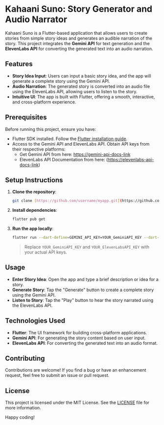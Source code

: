 
# Kahaani Suno: Story Generator and Audio Narrator

Kahaani Suno is a Flutter-based application that allows users to create stories from simple story ideas and generates an audible narration of the story. This project integrates the **Gemini API** for text generation and the **ElevenLabs API** for converting the generated text into an audio narration.

## Features

- **Story Idea Input**: Users can input a basic story idea, and the app will generate a complete story using the Gemini API.
- **Audio Narration**: The generated story is converted into an audio file using the ElevenLabs API, allowing users to listen to the story.
- **Intuitive UI**: The app is built with Flutter, offering a smooth, interactive, and cross-platform experience.

## Prerequisites

Before running this project, ensure you have:

- Flutter SDK installed. Follow the [Flutter installation guide](https://docs.flutter.dev/get-started/install).
- Access to the Gemini API and ElevenLabs API. Obtain API keys from their respective platforms:
  - Get Gemini API from here: [https://gemini-api-docs-link](https://ai.google.dev/) 
  - ElevenLabs API Documentation from here: ([https://elevenlabs-api-docs-link](https://elevenlabs.io/api)) 

## Setup Instructions

1. **Clone the repository**:
   ```bash
   git clone [https://github.com/username/myapp.git](https://github.com/avirupnandi1/kahaani-suno)
   
   ```

2. **Install dependencies**:
   ```bash
   flutter pub get
   ```

3. **Run the app locally**:
   ```bash
   flutter run --dart-define=GEMINI_API_KEY=YOUR_GeminiAPI_KEY --dart-define=ELEVEN_LABS_API_KEY=YOUR_ElevenLabsAPI_KEY
   ```
   > Replace `YOUR_GeminiAPI_KEY` and `YOUR_ElevenLabsAPI_KEY` with your actual API keys.

## Usage

- **Enter Story Idea**: Open the app and type a brief description or idea for a story.
- **Generate Story**: Tap the "Generate" button to create a complete story using the Gemini API.
- **Listen to Story**: Tap the "Play" button to hear the story narrated using the ElevenLabs API.

## Technologies Used

- **Flutter**: The UI framework for building cross-platform applications.
- **Gemini API**: For generating the story content based on user input.
- **ElevenLabs API**: For converting the generated text into an audio format.

## Contributing

Contributions are welcome! If you find a bug or have an enhancement request, feel free to submit an issue or pull request.

## License

This project is licensed under the MIT License. See the [LICENSE](LICENSE) file for more information.


Happy coding!
```
